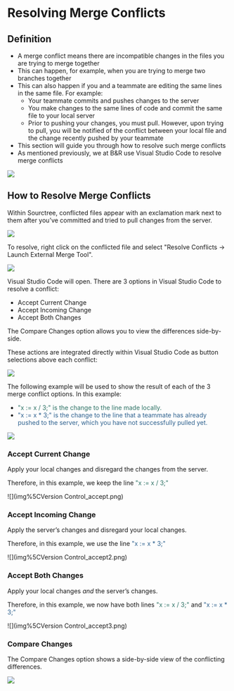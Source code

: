# Resolving Merge Conflicts

## Definition

* A merge conflict means there are incompatible changes in the files you are trying to merge together
* This can happen, for example, when you are trying to merge two branches together
* This can also happen if you and a teammate are editing the same lines in the same file. For example:
    * Your teammate commits and pushes changes to the server
    * You make changes to the same lines of code and commit the same file to your local server
    * Prior to pushing your changes, you must pull. However, upon trying to pull, you will be notified of the conflict between your local file and the change recently pushed by your teammate
* This section will guide you through how to resolve such merge conflicts
* As mentioned previously, we at B&R use Visual Studio Code to resolve merge conflicts

![](img%5CVersion%20Control40.png)

## How to Resolve Merge Conflicts

Within Sourctree, conflicted files appear with an exclamation mark next to them after you’ve committed and tried to pull changes from the server.

![](img%5CVersion%20Control41.png)

To resolve, right click on the conflicted file and select "Resolve Conflicts &rarr; Launch External Merge Tool".

![](img%5CVersion%20Control72.png)

Visual Studio Code will open. There are 3 options in Visual Studio Code to resolve a conflict:

* Accept Current Change
* Accept Incoming Change
* Accept Both Changes

The Compare Changes option allows you to view the differences side-by-side.

These actions are integrated directly within Visual Studio Code as button selections above each conflict:

![](img%5CVersion%20Control73.png)

The following example will be used to show the result of each of the 3 merge conflict options. In this example:

* <span style="color:#2F7366">"x := x / 3;" is the change to the line made locally. </span>
* <span style="color:#2F628F">"x := x \* 3;" is the change to the line that a teammate has already pushed to the server, which you have not successfully pulled yet. </span>

![](img%5CVersion%20Control43.png)

### Accept Current Change

Apply your local changes and disregard the changes from the server.

Therefore, in this example, we keep the line  <span style="color:#2F7366">"x := x / 3;"</span>

![](img%5CVersion Control_accept.png)

### Accept Incoming Change

Apply the server’s changes and disregard your local changes.

Therefore, in this example, we use the line  <span style="color:#2F628F">"x := x \* 3;"</span>

![](img%5CVersion Control_accept2.png)



### Accept Both Changes

Apply your local changes _and_  the server’s changes.

Therefore, in this example, we now have both lines  <span style="color:#2F7366">"x := x / 3;" </span> and <span style="color:#2F7366"> </span>  <span style="color:#2F628F">"x := x \* 3;"</span>

![](img%5CVersion Control_accept3.png)

### Compare Changes

The Compare Changes option shows a side-by-side view of the conflicting differences.

![](img%5CVersion%20Control46.png)
